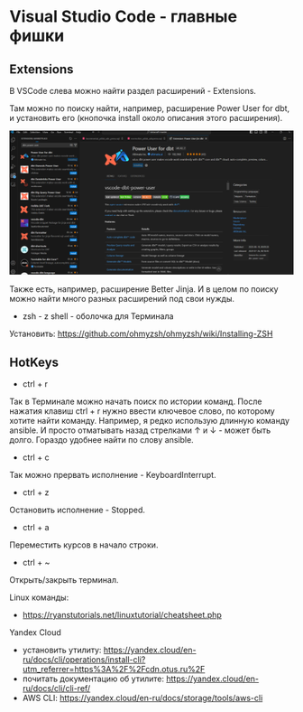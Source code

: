 # Visual Studio Code - главные фишки

## Extensions

В VSCode слева можно найти раздел расширений - Extensions. 

Там можно по поиску найти, например, расширение Power User for dbt, и установить его (кнопочка install около описания этого расширения).

![cover](https://github.com/Malakhova-Natalya/Snippets/blob/main/vscode/vscode%20-%20extension%20-%20dbt%20power%20user.png)

Также есть, например, расширение Better Jinja. И в целом по поиску можно найти много разных расширений под свои нужды.

- zsh - z shell - оболочка для Терминала

Установить: https://github.com/ohmyzsh/ohmyzsh/wiki/Installing-ZSH

## HotKeys

- ctrl + r

Так в Терминале можно начать поиск по истории команд. После нажатия клавиш ctrl + r нужно ввести ключевое слово, по которому хотите найти команду. Например, я редко использую длинную команду ansible. И просто отматывать назад стрелками ↑ и ↓ - может быть долго. Гораздо удобнее найти по слову ansible.

- ctrl + c 

Так можно прервать исполнение - KeyboardInterrupt.

- ctrl + z

Остановить исполнение - Stopped.

- ctrl + a

Переместить курсов в начало строки.

- ctrl + ~

Открыть/закрыть терминал.

Linux команды:

- https://ryanstutorials.net/linuxtutorial/cheatsheet.php

Yandex Cloud

- установить утилиту: https://yandex.cloud/en-ru/docs/cli/operations/install-cli?utm_referrer=https%3A%2F%2Fcdn.otus.ru%2F
- почитать документацию об утилите: https://yandex.cloud/en-ru/docs/cli/cli-ref/
- AWS CLI: https://yandex.cloud/en-ru/docs/storage/tools/aws-cli
